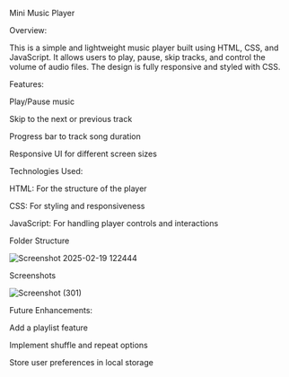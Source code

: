 Mini Music Player

Overview:

This is a simple and lightweight music player built using HTML, CSS, and JavaScript. 
It allows users to play, pause, skip tracks, and control the volume of audio files. 
The design is fully responsive and styled with CSS.

Features:

Play/Pause music

Skip to the next or previous track

Progress bar to track song duration

Responsive UI for different screen sizes

Technologies Used:

HTML: For the structure of the player

CSS: For styling and responsiveness

JavaScript: For handling player controls and interactions

Folder Structure

![Screenshot 2025-02-19 122444](https://github.com/user-attachments/assets/ac860864-562d-44d3-ab3f-36082a8eb6ac)

Screenshots

![Screenshot (301)](https://github.com/user-attachments/assets/cb37fb34-cf8c-4d56-b943-20d7081846be)


Future Enhancements:

Add a playlist feature

Implement shuffle and repeat options

Store user preferences in local storage

